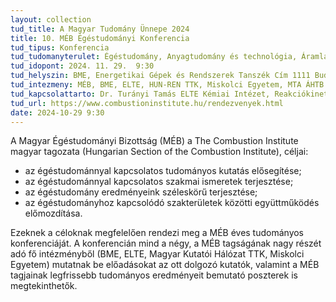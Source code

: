 ```yaml
---
layout: collection
tud_title: A Magyar Tudomány Ünnepe 2024
title: 10. MÉB Égéstudományi Konferencia
tud_tipus: Konferencia
tud_tudomanyterulet: Égéstudomány, Anyagtudomány és technológia, Áramlás- és hőtechnika, 
tud_idopont: 2024. 11. 29.  9:30 
tud_helyszin: BME, Energetikai Gépek és Rendszerek Tanszék Cím 1111 Budapest, Műegyetem rkp. 3-7. „D” épület, 2. emelet.
tud_intezmeny: MÉB, BME, ELTE, HUN-REN TTK, Miskolci Egyetem, MTA ÁHTB.
tud_kapcsolattarto: Dr. Turányi Tamás ELTE Kémiai Intézet, Reakciókinetikai Laboratórium, Cím 1117 Budapest, Pázmány Péter sétány 1/A, Tel +36-1-372-2500 /1109, Fax +36-1-372-2592 e-mail turanyi@chem.elte.hu, 
tud_url: https://www.combustioninstitute.hu/rendezvenyek.html
date: 2024-10-29 9:30
---
```

A Magyar Égéstudományi Bizottság (MÉB) a The Combustion Institute magyar tagozata (Hungarian Section of the Combustion Institute), céljai:
- az égéstudománnyal kapcsolatos tudományos kutatás elősegítése;
- az égéstudománnyal kapcsolatos szakmai ismeretek terjesztése;
- az égéstudomány eredményeink széleskörű terjesztése;
- az égéstudományhoz kapcsolódó szakterületek közötti együttműködés előmozdítása.

Ezeknek a céloknak megfelelően rendezi meg a MÉB éves tudományos konferenciáját. A konferencián mind a négy, a MÉB tagságának nagy részét adó fő intézményből (BME, ELTE, Magyar Kutatói Hálózat TTK, Miskolci Egyetem) mutatnak be előadásokat az ott dolgozó kutatók, valamint a MÉB tagjainak legfrissebb tudományos eredményeit bemutató poszterek is megtekinthetők.
